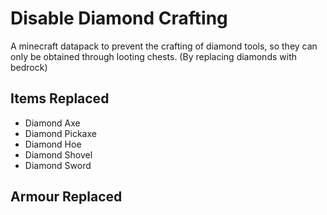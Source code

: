 # Disable Diamond Crafting
A minecraft datapack to prevent the crafting of diamond tools, 
so they can only be obtained through looting chests.
(By replacing diamonds with bedrock)

## Items Replaced
- Diamond Axe
- Diamond Pickaxe
- Diamond Hoe
- Diamond Shovel
- Diamond Sword

## Armour Replaced